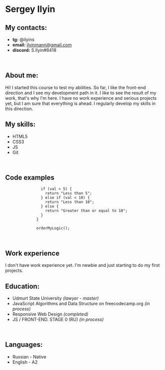 # Sergey Ilyin

## My contacts:
- **tg:** @ilyins
- **email:** ilyinmann@gmail.com
- **discord:** S.Ilyin#8418
<br>

## About me:
Hi! I started this course to test my abilities. So far, I like the front-end direction and I see my development path in it. I like to see the result of my work, that's why I'm here.
I have no work experience and serious projects yet, but I am sure that everything is ahead. I regularly develop my skills in this direction.
<br>

## My skills:
- HTML5
- CSS3
- JS
- Git
<br>

## Code examples

```function orderMyLogic(val) { 
                if (val < 5) { 
                  return "Less than 5"; 
                } else if (val < 10) { 
                  return "Less than 10"; 
                } else {
                  return "Greater than or equal to 10";
                } 
              }

              orderMyLogic();
```
<br>

## Work experience
I don't have work experience yet. I'm newbie and just starting to do my first projects.
<br>

## Education:
- Udmurt State University *(lawyer - master)*
- JavaScript Algorithms and Data Structure on freecodecamp.org *(in process)*
- Responsive Web Design *(completed)*
- JS / FRONT-END. STAGE 0 (RU) *(in process)*
<br>

## Languages:
- Russian - Native
- English - A2




